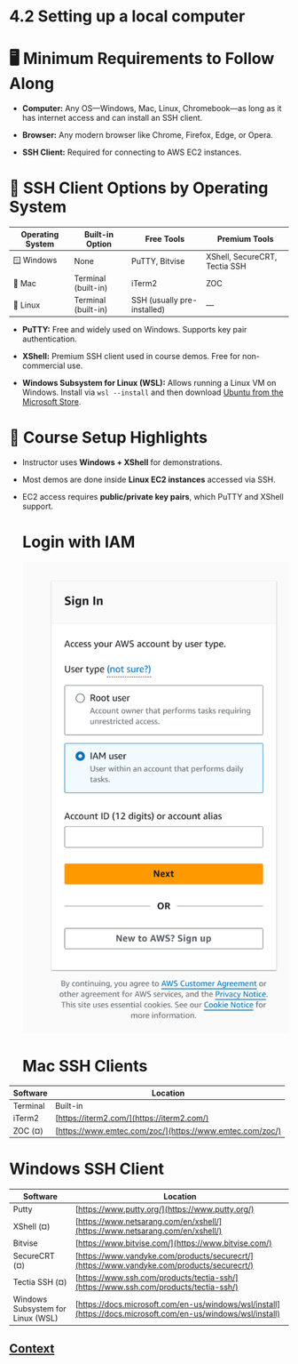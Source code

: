 # 4.2 Setting up a local computer 
 
# 🖥️ Minimum Requirements to Follow Along
* **Computer:** Any OS—Windows, Mac, Linux, Chromebook—as long as it has internet access and can install an SSH client.

* **Browser:** Any modern browser like Chrome, Firefox, Edge, or Opera.

* **SSH Client:** Required for connecting to AWS EC2 instances.

# 🔐 SSH Client Options by Operating System

| Operating System | Built-in Option     | Free Tools             | Premium Tools                        |
|------------------|---------------------|-------------------------|---------------------------------------|
| 🪟 Windows         | None                | PuTTY, Bitvise          | XShell, SecureCRT, Tectia SSH         |
| 🍎 Mac            | Terminal (built-in) | iTerm2                 | ZOC                                   |
| 🐧 Linux          | Terminal (built-in) | SSH (usually pre-installed) | —                                 |

* **PuTTY:** Free and widely used on Windows. Supports key pair authentication.

* **XShell:** Premium SSH client used in course demos. Free for non-commercial use.

* **Windows Subsystem for Linux (WSL):** Allows running a Linux VM on Windows. Install via ```wsl --install``` and then download [Ubuntu from the Microsoft Store](https://apps.microsoft.com/detail/9pdxgncfsczv?hl=en-us&gl=US).

# 🧪 Course Setup Highlights
* Instructor uses **Windows + XShell** for demonstrations.

* Most demos are done inside **Linux EC2 instances** accessed via SSH.

* EC2 access requires **public/private key pairs**, which PuTTY and XShell support. 
  
  # Login with IAM

  ![3.2_Login_with_IAM](./IMAGES/3.2_Login_with_IAM.png)

  # Mac SSH Clients

| **Software** | **Location**                        |
|--------------|-------------------------------------|
| Terminal     | Built-in                            |
| iTerm2       | [https://iterm2.com/](https://iterm2.com/) |
| ZOC (¤)      | [https://www.emtec.com/zoc/](https://www.emtec.com/zoc/) |

# Windows SSH Client 

| **Software**                          | **Location**                                                                 |
|--------------------------------------|------------------------------------------------------------------------------|
| Putty                                | [https://www.putty.org/](https://www.putty.org/)                            |
| XShell (¤)                           | [https://www.netsarang.com/en/xshell/](https://www.netsarang.com/en/xshell/)|
| Bitvise                              | [https://www.bitvise.com/](https://www.bitvise.com/)                        |
| SecureCRT (¤)                        | [https://www.vandyke.com/products/securecrt/](https://www.vandyke.com/products/securecrt/) |
| Tectia SSH (¤)                       | [https://www.ssh.com/products/tectia-ssh/](https://www.ssh.com/products/tectia-ssh/) |
| Windows Subsystem for Linux (WSL)    | [https://docs.microsoft.com/en-us/windows/wsl/install](https://docs.microsoft.com/en-us/windows/wsl/install) |

 
 ## [Context](./../context.md)